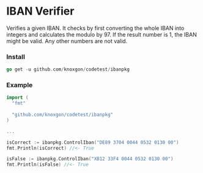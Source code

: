 # IBAN Verifier

Verifies a given IBAN. It checks by first converting the whole IBAN into integers and calculates the modulo by 97. If the result number is 1, the IBAN might be valid. Any other numbers are not valid.

### Install

```go
go get -u github.com/knoxgon/codetest/ibanpkg
```

### Example

```go
import (
  "fmt"
  
  "github.com/knoxgon/codetest/ibanpkg"
)

...

isCorrect := ibanpkg.ControlIban("DE89 3704 0044 0532 0130 00")
fmt.Println(isCorrect) //<- True

isFalse := ibanpkg.ControlIban("XB12 33F4 0044 0532 0130 00")
fmt.Println(isFalse) //<- True
```
